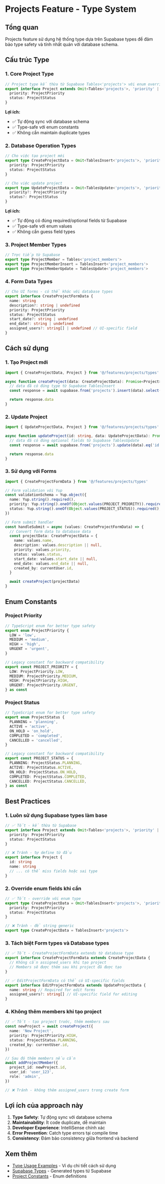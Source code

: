 # Projects Feature - Type System

## Tổng quan

Projects feature sử dụng hệ thống type dựa trên Supabase types để đảm bảo type safety và tính nhất quán với database schema.

## Cấu trúc Type

### 1. Core Project Type

```typescript
// Project type kế thừa từ Supabase Tables<'projects'> với enum overrides
export interface Project extends Omit<Tables<'projects'>, 'priority' | 'status'> {
  priority: ProjectPriority
  status: ProjectStatus
}
```

**Lợi ích:**

- ✅ Tự động sync với database schema
- ✅ Type-safe với enum constants
- ✅ Không cần maintain duplicate types

### 2. Database Operation Types

```typescript
// Cho việc tạo project mới
export type CreateProjectData = Omit<TablesInsert<'projects'>, 'priority' | 'status'> & {
  priority: ProjectPriority
  status: ProjectStatus
}

// Cho việc update project
export type UpdateProjectData = Omit<TablesUpdate<'projects'>, 'priority' | 'status'> & {
  priority?: ProjectPriority
  status?: ProjectStatus
}
```

**Lợi ích:**

- ✅ Tự động có đúng required/optional fields từ Supabase
- ✅ Type-safe với enum values
- ✅ Không cần guess field types

### 3. Project Member Types

```typescript
// Trực tiếp từ Supabase
export type ProjectMember = Tables<'project_members'>
export type ProjectMemberInsert = TablesInsert<'project_members'>
export type ProjectMemberUpdate = TablesUpdate<'project_members'>
```

### 4. Form Data Types

```typescript
// Cho UI forms - có thể khác với database types
export interface CreateProjectFormData {
  name: string
  description?: string | undefined
  priority: ProjectPriority
  status: ProjectStatus
  start_date?: string | undefined
  end_date?: string | undefined
  assigned_users?: string[] | undefined // UI-specific field
}
```

## Cách sử dụng

### 1. Tạo Project mới

```typescript
import { CreateProjectData, Project } from '@/features/projects/types'

async function createProject(data: CreateProjectData): Promise<Project> {
  // data đã có đúng type từ Supabase TablesInsert
  const response = await supabase.from('projects').insert(data).select().single()

  return response.data
}
```

### 2. Update Project

```typescript
import { UpdateProjectData, Project } from '@/features/projects/types'

async function updateProject(id: string, data: UpdateProjectData): Promise<Project> {
  // data đã có đúng optional fields từ Supabase TablesUpdate
  const response = await supabase.from('projects').update(data).eq('id', id).select().single()

  return response.data
}
```

### 3. Sử dụng với Forms

```typescript
import { CreateProjectFormData } from '@/features/projects/types'

// Form validation với Yup
const validationSchema = Yup.object({
  name: Yup.string().required(),
  priority: Yup.string().oneOf(Object.values(PROJECT_PRIORITY)).required(),
  status: Yup.string().oneOf(Object.values(PROJECT_STATUS)).required(),
})

// Form submit handler
const handleSubmit = async (values: CreateProjectFormData) => {
  // Convert form data to database data
  const projectData: CreateProjectData = {
    name: values.name,
    description: values.description || null,
    priority: values.priority,
    status: values.status,
    start_date: values.start_date || null,
    end_date: values.end_date || null,
    created_by: currentUser.id,
  }

  await createProject(projectData)
}
```

## Enum Constants

### Project Priority

```typescript
// TypeScript enum for better type safety
export enum ProjectPriority {
  LOW = 'low',
  MEDIUM = 'medium',
  HIGH = 'high',
  URGENT = 'urgent',
}

// Legacy constant for backward compatibility
export const PROJECT_PRIORITY = {
  LOW: ProjectPriority.LOW,
  MEDIUM: ProjectPriority.MEDIUM,
  HIGH: ProjectPriority.HIGH,
  URGENT: ProjectPriority.URGENT,
} as const
```

### Project Status

```typescript
// TypeScript enum for better type safety
export enum ProjectStatus {
  PLANNING = 'planning',
  ACTIVE = 'active',
  ON_HOLD = 'on_hold',
  COMPLETED = 'completed',
  CANCELLED = 'cancelled',
}

// Legacy constant for backward compatibility
export const PROJECT_STATUS = {
  PLANNING: ProjectStatus.PLANNING,
  ACTIVE: ProjectStatus.ACTIVE,
  ON_HOLD: ProjectStatus.ON_HOLD,
  COMPLETED: ProjectStatus.COMPLETED,
  CANCELLED: ProjectStatus.CANCELLED,
} as const
```

## Best Practices

### 1. Luôn sử dụng Supabase types làm base

```typescript
// ✅ Tốt - kế thừa từ Supabase
export interface Project extends Omit<Tables<'projects'>, 'priority' | 'status'> {
  priority: ProjectPriority
  status: ProjectStatus
}

// ❌ Tránh - tự define từ đầu
export interface Project {
  id: string
  name: string
  // ... có thể miss fields hoặc sai type
}
```

### 2. Override enum fields khi cần

```typescript
// ✅ Tốt - override với enum type
export type CreateProjectData = Omit<TablesInsert<'projects'>, 'priority' | 'status'> & {
  priority: ProjectPriority
  status: ProjectStatus
}

// ❌ Tránh - để string generic
export type CreateProjectData = TablesInsert<'projects'>
```

### 3. Tách biệt Form types và Database types

```typescript
// ✅ Tốt - CreateProjectFormData extends từ database type
export interface CreateProjectFormData extends CreateProjectData {
  // Không cần assigned_users khi tạo project
  // Members sẽ được thêm sau khi project đã được tạo
}

// ✅ EditProjectFormData có thể có UI-specific fields
export interface EditProjectFormData extends UpdateProjectData {
  name: string // Required for edit forms
  assigned_users?: string[] // UI-specific field for editing
}
```

### 4. Không thêm members khi tạo project

```typescript
// ✅ Tốt - tạo project trước, thêm members sau
const newProject = await createProject({
  name: 'New Project',
  priority: ProjectPriority.HIGH,
  status: ProjectStatus.PLANNING,
  created_by: currentUser.id,
})

// Sau đó thêm members nếu cần
await addProjectMember({
  project_id: newProject.id,
  user_id: 'user_123',
  role: 'admin',
})

// ❌ Tránh - không thêm assigned_users trong create form
```

## Lợi ích của approach này

1. **Type Safety**: Tự động sync với database schema
2. **Maintainability**: Ít code duplicate, dễ maintain
3. **Developer Experience**: IntelliSense chính xác
4. **Error Prevention**: Catch type errors tại compile time
5. **Consistency**: Đảm bảo consistency giữa frontend và backend

## Xem thêm

- [Type Usage Examples](./examples/type-usage.ts) - Ví dụ chi tiết cách sử dụng
- [Supabase Types](../../types/supabase.ts) - Generated types từ Supabase
- [Project Constants](./constants/) - Enum definitions
